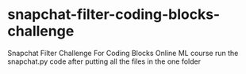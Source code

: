 # snapchat-filter-coding-blocks-challenge
Snapchat Filter Challenge For Coding Blocks Online ML course
run the snapchat.py code after putting all the files in the one folder
